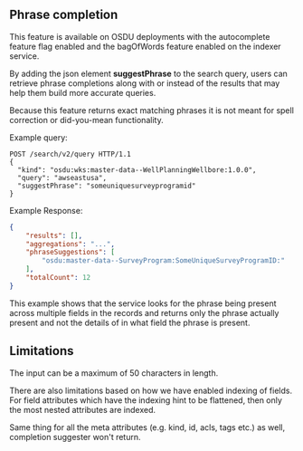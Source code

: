 ## Phrase completion

This feature is available on OSDU deployments with the autocomplete feature flag enabled
and the bagOfWords feature enabled on the indexer service.

By adding the json element **suggestPhrase** to the search query,
users can retrieve phrase completions along with or instead of the results that may
help them build more accurate queries.

Because this feature returns exact matching phrases 
it is not meant for spell correction or did-you-mean functionality.

Example query:
```http
POST /search/v2/query HTTP/1.1
{
  "kind": "osdu:wks:master-data--WellPlanningWellbore:1.0.0",
  "query": "awseastusa",
  "suggestPhrase": "someuniquesurveyprogramid"
}
```

Example Response:
```json
{
    "results": [],
    "aggregations": "...",
    "phraseSuggestions": [
        "osdu:master-data--SurveyProgram:SomeUniqueSurveyProgramID:"
    ],
    "totalCount": 12
}
```

This example shows that the service looks for the phrase being present across
multiple fields in the records and returns only the phrase actually present and not
the details of in what field the phrase is present.

## Limitations
The input can be a maximum of 50 characters in length.

There are also limitations based on how we have enabled indexing of fields.
For field attributes which have the indexing hint to be flattened, then only
the most nested attributes are indexed.

Same thing for all the meta attributes (e.g. kind, id, acls, tags etc.) as well,
completion suggester won't return.
